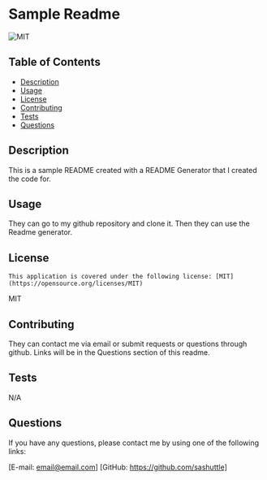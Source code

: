 
  # Sample Readme

  ![MIT](https://img.shields.io/badge/License-MIT-purple.svg)

  ## Table of Contents
  * [Description](#description)
  * [Usage](#usage)
  * [License](#license)
  * [Contributing](#contributing)
  * [Tests](#tests)
  * [Questions](#questions)
  
  ## Description
  This is a sample README created with a README Generator that I created the code for.
  
  ## Usage
  They can go to my github repository and clone it.  Then they can use the Readme generator.
  
  ## License
  
    This application is covered under the following license: [MIT](https://opensource.org/licenses/MIT) 
  MIT
  
  
  ## Contributing
  They can contact me via email or submit requests or questions through github.  Links will be in the Questions section of this readme.
  
  ## Tests
  N/A
  
  ## Questions

  If you have any questions, please contact me by using one of the following links:

  [E-mail: email@email.com]
  [GitHub: https://github.com/sashuttle]
  